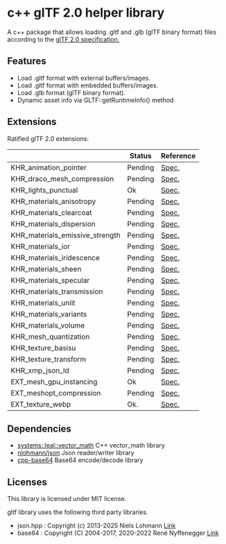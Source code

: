 # c++ glTF 2.0 helper library

A c++ package that allows loading .gltf and .glb (glTF binary format) files according to the [glTF 2.0 specification.](https://registry.khronos.org/glTF/specs/2.0/glTF-2.0.html)

## Features

* Load .gltf format with external buffers/images.
* Load .gltf format with embedded buffers/images.
* Load .glb format (glTF binary format).
* Dynamic asset info via GLTF::getRuntimeInfo() method

## Extensions

Ratified glTF 2.0 extensions:

|                                 | Status  | Reference                                                                                                      |
|---------------------------------|---------|----------------------------------------------------------------------------------------------------------------|
| KHR_animation_pointer           | Pending | [Spec.](https://github.com/KhronosGroup/glTF/blob/main/extensions/2.0/Khronos/KHR_animation_pointer)           |
| KHR_draco_mesh_compression      | Pending | [Spec.](https://github.com/KhronosGroup/glTF/blob/main/extensions/2.0/Khronos/KHR_draco_mesh_compression)      |
| KHR_lights_punctual             | Ok      | [Spec.](https://github.com/KhronosGroup/glTF/blob/main/extensions/2.0/Khronos/KHR_lights_punctual)             |
| KHR_materials_anisotropy        | Pending | [Spec.](https://github.com/KhronosGroup/glTF/blob/main/extensions/2.0/Khronos/KHR_materials_anisotropy)        |
| KHR_materials_clearcoat         | Pending | [Spec.](https://github.com/KhronosGroup/glTF/blob/main/extensions/2.0/Khronos/KHR_materials_clearcoat)         |
| KHR_materials_dispersion        | Pending | [Spec.](https://github.com/KhronosGroup/glTF/blob/main/extensions/2.0/Khronos/KHR_materials_dispersion)        |
| KHR_materials_emissive_strength | Pending | [Spec.](https://github.com/KhronosGroup/glTF/blob/main/extensions/2.0/Khronos/KHR_materials_emissive_strength) |
| KHR_materials_ior               | Pending | [Spec.](https://github.com/KhronosGroup/glTF/blob/main/extensions/2.0/Khronos/KHR_materials_ior)               |
| KHR_materials_iridescence       | Pending | [Spec.](https://github.com/KhronosGroup/glTF/blob/main/extensions/2.0/Khronos/KHR_materials_iridescence)       |
| KHR_materials_sheen             | Pending | [Spec.](https://github.com/KhronosGroup/glTF/blob/main/extensions/2.0/Khronos/KHR_materials_sheen)             |
| KHR_materials_specular          | Pending | [Spec.](https://github.com/KhronosGroup/glTF/blob/main/extensions/2.0/Khronos/KHR_materials_specular)          |
| KHR_materials_transmission      | Pending | [Spec.](https://github.com/KhronosGroup/glTF/blob/main/extensions/2.0/Khronos/KHR_materials_transmission)      |
| KHR_materials_unlit             | Pending | [Spec.](https://github.com/KhronosGroup/glTF/blob/main/extensions/2.0/Khronos/KHR_materials_unlit)             |
| KHR_materials_variants          | Pending | [Spec.](https://github.com/KhronosGroup/glTF/blob/main/extensions/2.0/Khronos/KHR_materials_variants)          |
| KHR_materials_volume            | Pending | [Spec.](https://github.com/KhronosGroup/glTF/blob/main/extensions/2.0/Khronos/KHR_materials_volume)            |
| KHR_mesh_quantization           | Pending | [Spec.](https://github.com/KhronosGroup/glTF/blob/main/extensions/2.0/Khronos/KHR_mesh_quantization)           |
| KHR_texture_basisu              | Pending | [Spec.](https://github.com/KhronosGroup/glTF/blob/main/extensions/2.0/Khronos/KHR_texture_basisu)              |
| KHR_texture_transform           | Pending | [Spec.](https://github.com/KhronosGroup/glTF/blob/main/extensions/2.0/Khronos/KHR_texture_transform)           |
| KHR_xmp_json_ld                 | Pending | [Spec.](https://github.com/KhronosGroup/glTF/blob/main/extensions/2.0/Khronos/KHR_xmp_json_ld)                 |
| EXT_mesh_gpu_instancing         | Ok      | [Spec.](https://github.com/KhronosGroup/glTF/blob/main/extensions/2.0/Vendor/EXT_mesh_gpu_instancing)          |
| EXT_meshopt_compression         | Pending | [Spec.](https://github.com/KhronosGroup/glTF/blob/main/extensions/2.0/Vendor/EXT_meshopt_compression)          |
| EXT_texture_webp                | Ok.     | [Spec.](https://github.com/KhronosGroup/glTF/blob/main/extensions/2.0/Vendor/EXT_texture_webp)                 |

## Dependencies

* [systems::leal::vector_math](https://github.com/rusoleal/vector_math) C++ vector_math library
* [nlohmann/json](https://github.com/nlohmann/json) Json reader/writer library
* [cpp-base64](https://github.com/ReneNyffenegger/cpp-base64) Base64 encode/decode library

## Licenses

This library is licensed under MIT license.

gltf library uses the following third party libraries.

* json.hpp : Copyright (c) 2013-2025 Niels Lohmann [Link](https://github.com/nlohmann/json)
* base64 : Copyright (C) 2004-2017, 2020-2022 René Nyffenegger [Link](https://github.com/ReneNyffenegger/cpp-base64)

